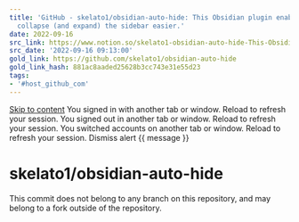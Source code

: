 ```yaml
---
title: 'GitHub - skelato1/obsidian-auto-hide: This Obsidian plugin enables you to
  collapse (and expand) the sidebar easier.'
date: 2022-09-16
src_link: https://www.notion.so/skelato1-obsidian-auto-hide-This-Obsidian-plugin-enables-you-to-collapse-and-expand-the-sidebar-e-e8bdb88159f84e6fa731003501dfbecc
src_date: '2022-09-16 09:13:00'
gold_link: https://github.com/skelato1/obsidian-auto-hide
gold_link_hash: 881ac8aaded25628b3cc743e31e55d23
tags:
- '#host_github_com'
---
```



[Skip to content](#start-of-content)
You signed in with another tab or window. Reload to refresh your session.
You signed out in another tab or window. Reload to refresh your session.
You switched accounts on another tab or window. Reload to refresh your session.
Dismiss alert
{{ message }}



skelato1/obsidian-auto-hide
===========================


This commit does not belong to any branch on this repository, and may belong to a fork outside of the repository.